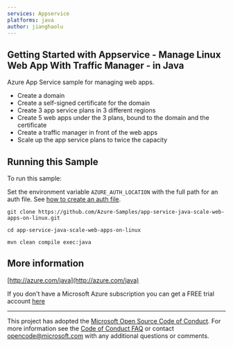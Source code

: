 ```yaml
---
services: Appservice
platforms: java
author: jianghaolu
---
```


## Getting Started with Appservice - Manage Linux Web App With Traffic Manager - in Java ##


  Azure App Service sample for managing web apps.
   - Create a domain
   - Create a self-signed certificate for the domain
   - Create 3 app service plans in 3 different regions
   - Create 5 web apps under the 3 plans, bound to the domain and the certificate
   - Create a traffic manager in front of the web apps
   - Scale up the app service plans to twice the capacity
 

## Running this Sample ##

To run this sample:

Set the environment variable `AZURE_AUTH_LOCATION` with the full path for an auth file. See [how to create an auth file](https://github.com/Azure/azure-libraries-for-java/blob/master/AUTH.md).

    git clone https://github.com/Azure-Samples/app-service-java-scale-web-apps-on-linux.git

    cd app-service-java-scale-web-apps-on-linux

    mvn clean compile exec:java

## More information ##

[http://azure.com/java](http://azure.com/java)

If you don't have a Microsoft Azure subscription you can get a FREE trial account [here](http://go.microsoft.com/fwlink/?LinkId=330212)

---

This project has adopted the [Microsoft Open Source Code of Conduct](https://opensource.microsoft.com/codeofconduct/). For more information see the [Code of Conduct FAQ](https://opensource.microsoft.com/codeofconduct/faq/) or contact [opencode@microsoft.com](mailto:opencode@microsoft.com) with any additional questions or comments.